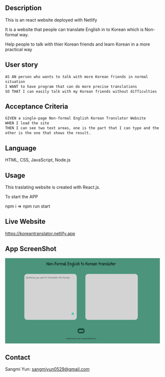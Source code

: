 ## Description 

This is an react website deployed with Netlify 

It is a website that people can translate English in to Korean which is Non-formal way.

Help people to talk with thier Korean friends and learn Korean in a more practical way

## User story 

```
AS AN person who wants to talk with more Korean friends in normal situation
I WANT to have program that can do more precise translations
SO THAT I can easily talk with my Korean friends without difficulties
```

## Acceptance Criteria

```
GIVEN a single-page Non-formal English Korean Translator Website
WHEN I load the site
THEN I can see two text areas, one is the part that I can type and the other is the one that shows the result.  
```

## Language

HTML, CSS, JavaScript, Node.js

## Usage 

This traslating website is created with React.js.

To start the APP 

npm i => npm run start

## Live Website

https://koreantranslator.netlify.app

## App ScreenShot

![Alt text](src/Untitled.png)

## Contact 

Sangmi Yun: sangmiyun0529@gmail.com
